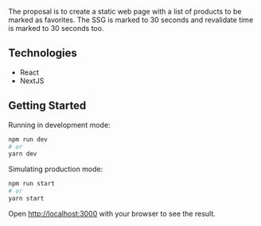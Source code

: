 The proposal is to create a static web page with a list of products to be marked as favorites. The SSG is marked to 30 seconds and revalidate time is marked to 30 seconds too.

## Technologies
  * React
  * NextJS

## Getting Started

Running in development mode:

```bash
npm run dev
# or
yarn dev
```

Simulating production mode:

```bash
npm run start
# or
yarn start
```

Open [http://localhost:3000](http://localhost:3000) with your browser to see the result.